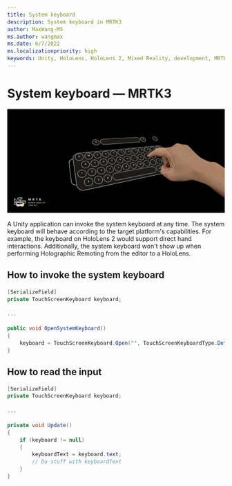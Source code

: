 ```yaml
---
title: System keyboard
description: System keyboard in MRTK3
author: MaxWang-MS
ms.author: wangmax
ms.date: 6/7/2022
ms.localizationpriority: high
keywords: Unity, HoloLens, HoloLens 2, Mixed Reality, development, MRTK3, keyboard, Mixed Reality Toolkit
---
```


# System keyboard &#8212; MRTK3

![System keyboard](../images/system-keyboard.png)

A Unity application can invoke the system keyboard at any time. The system keyboard will behave according to the target platform's capabilities. For example, the keyboard on HoloLens 2 would support direct hand interactions. Additionally, the system keyboard won't show up when performing Holographic Remoting from the editor to a HoloLens.

## How to invoke the system keyboard

```c#
[SerializeField]
private TouchScreenKeyboard keyboard;

...

public void OpenSystemKeyboard()
{
    keyboard = TouchScreenKeyboard.Open("", TouchScreenKeyboardType.Default, false, false, false, false);
}
```

## How to read the input

```c#
[SerializeField]
private TouchScreenKeyboard keyboard;

...

private void Update()
{
    if (keyboard != null)
    {
        keyboardText = keyboard.text;
        // Do stuff with keyboardText
    }
}
```
